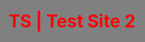 <!DOCTYPE html>
<html style="background-color:Gray">
  <body>
    <h1 style="color:red;"> TS | Test Site 2 </h1>
  </body>
</html>
